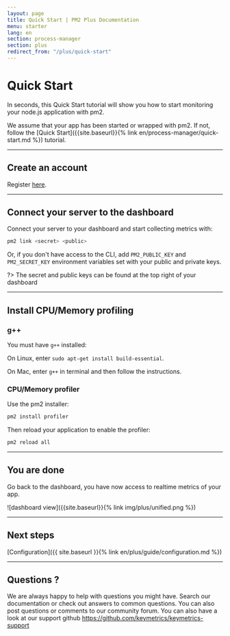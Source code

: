 ```yaml
---
layout: page
title: Quick Start | PM2 Plus Documentation
menu: starter
lang: en
section: process-manager
section: plus
redirect_from: "/plus/quick-start"
---
```


# Quick Start

In seconds, this Quick Start tutorial will show you how to start monitoring your node.js application with pm2.

We assume that your app has been started or wrapped with pm2. If not, follow the [Quick Start]({{site.baseurl}}{% link en/process-manager/quick-start.md %}) tutorial.

---

## Create an account

Register [here](https://app.keymetrics.io/api/oauth/register).

---

## Connect your server to the dashboard

Connect your server to your dashboard and start collecting metrics with:

```bash
pm2 link <secret> <public>
```

Or, if you don't have access to the CLI, add `PM2_PUBLIC_KEY` and `PM2_SECRET_KEY` environment variables set with your public and private keys.

?> The secret and public keys can be found at the top right of your dashboard

---

## Install CPU/Memory profiling

### g++

You must have `g++` installed:

On Linux, enter `sudo apt-get install build-essential`.

On Mac, enter `g++` in terminal and then follow the instructions.

### CPU/Memory profiler

Use the pm2 installer:

```bash
pm2 install profiler
```

Then reload your application to enable the profiler:

```bash
pm2 reload all
```

---

## You are done

Go back to the dashboard, you have now access to realtime metrics of your app.

![dashboard view]({{site.baseurl}}{% link img/plus/unified.png %})

---

## Next steps

[Configuration]({{ site.baseurl }}{% link en/plus/guide/configuration.md %})

---

## Questions ?

We are always happy to help with questions you might have. Search our documentation or check out answers to common questions. You can also post questions or comments to our community forum. You can also have a look at our support github https://github.com/keymetrics/keymetrics-support



